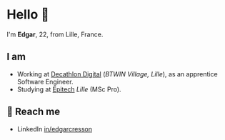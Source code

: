 # Hello 👋

I'm **Edgar**, 22, from Lille, France.

## I am
- Working at [Decathlon Digital](https://digital.decathlon.net/) (*BTWIN Village, Lille*), as an apprentice Software Engineer.
- Studying at [Epitech](https://www.epitech.eu/fr/ecole-informatique-lille/) *Lille* (MSc Pro).

<!--
## 🔭 Working on
- Modern Web Technologies.
- JavaScript, TypeScript, NodeJS.
- React, Next, Nest...
-->

## 💬 Reach me
- LinkedIn [in/edgarcresson](https://www.linkedin.com/in/edgarcresson/)

<!--## More
[![top langs](https://github-readme-stats.vercel.app/api/top-langs/?username=edgarcrssn&layout=compact)](https://github.com/edgarcrssn)-->

<!-- [![github stats](https://github-readme-stats.vercel.app/api?username=edgarcrssn&show_icons=true)](https://github.com/edgarcrssn) -->
